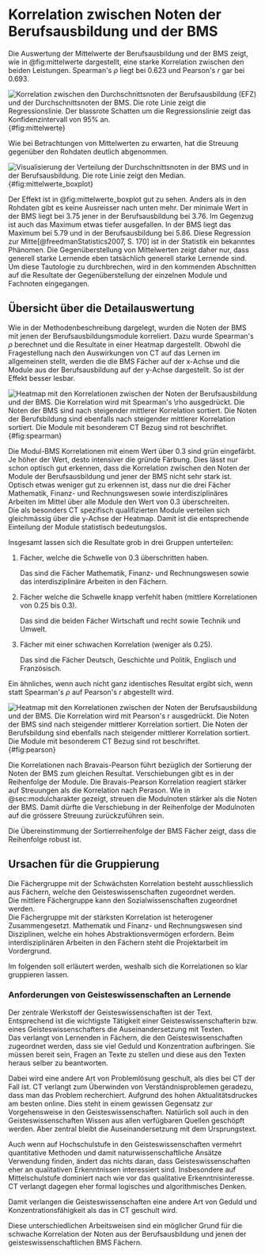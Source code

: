# Korrelation zwischen Noten der Berufsausbildung und der BMS

Die Auswertung der Mittelwerte der Berufsausbildung und der BMS zeigt,
wie in @fig:mittelwerte dargestellt,
eine starke Korrelation zwischen den beiden Leistungen. Spearman's $\rho$
liegt bei 0.623 und Pearson's $r$ gar bei 0.693.

![Korrelation zwischen den Durchschnittsnoten der Berufsausbildung (EFZ)
und der Durchschnittsnoten der BMS. Die rote Linie zeigt die
Regressionslinie. Der blassrote Schatten um die Regressionslinie zeigt
das Konfidenzintervall von 95%
an.](docs/graphics/scatterplot_mittelwerte.svg){#fig:mittelwerte}

Wie bei Betrachtungen von Mittelwerten zu erwarten, hat die Streuung
gegenüber den Rohdaten deutlich abgenommen.

![Visualisierung der Verteilung der Durchschnittsnoten in der BMS und in
der Berufsausbildung. Die rote Linie zeigt den
Median.](docs/graphics/verteilung_durchschnitte.svg){#fig:mittelwerte_boxplot}

Der Effekt ist in @fig:mittelwerte_boxplot gut zu sehen.
Anders als in den Rohdaten gibt es keine Ausreisser nach unten mehr. Der minimale Wert in der
BMS liegt bei 3.75 jener in der Berufsausbildung bei 3.76. Im Gegenzug
ist auch das Maximum etwas tiefer ausgefallen. In der BMS liegt das
Maximum bei 5.79 und in der Berufsausbildung bei 5.86. Diese Regression
zur Mitte[@freedmanStatistics2007, S. 170] ist in der Statistik ein
bekanntes Phänomen. Die Gegenüberstellung von Mittelwerten zeigt daher
nur, dass generell starke Lernende eben tatsächlich generell starke
Lernende sind. Um diese Tautologie zu durchbrechen, wird in den
kommenden Abschnitten auf die Resultate der Gegenüberstellung der
einzelnen Module und Fachnoten eingegangen.

## Übersicht über die Detailauswertung

Wie in der Methodenbeschreibung dargelegt, wurden die Noten der BMS mit
jenen der Berufsausbildungsmodule korreliert. Dazu wurde Spearman's
$\rho$ berechnet und die Resultate in einer Heatmap dargestellt.
Obwohl
die Fragestellung nach den Auswirkungen von CT auf das Lernen im
allgemeinen stellt, werden die die BMS Fächer auf der x-Achse und die
Module aus der Berufsausbildung auf der y-Achse dargestellt. So ist der
Effekt besser lesbar.


![Heatmap mit den Korrelationen zwischen der Noten der Berufsausbildung
und der BMS. Die
Korrelation wird mit Spearman's $\rho$ ausgedrückt. Die Noten der BMS
sind nach steigender mittlerer Korrelation
sortiert. Die Noten der Berufsbildung sind ebenfalls nach steigender
mittlerer Korrelation sortiert. Die Module mit besonderem CT Bezug sind
rot
beschriftet.](docs/graphics/spearmankorrelationen_heatmap.svg){#fig:spearman}

Die Modul-BMS Korrelationen mit einem Wert über 0.3 sind grün
eingefärbt. Je höher der Wert, desto intensiver die gründe Färbung. Dies
lässt nur schon optisch gut erkennen, dass die Korrelation zwischen den
Noten der Module der Berufsausbildung und jener der BMS nicht sehr stark
ist. Optisch etwas weniger gut zu erkennen ist, dass nur die drei Fächer
Mathematik, Finanz- und Rechnungswesen sowie interdisziplinäres Arbeiten
im Mittel über alle Module den Wert von 0.3 überschreiten.  
Die als besonders CT spezifisch qualifizierten Module verteilen sich
gleichmässig über die y-Achse der Heatmap. Damit ist die entsprechende
Einteilung der Module statistisch bedeutungslos.

Insgesamt lassen sich die Resultate grob in drei Gruppen unterteilen:

1. Fächer, welche die Schwelle von 0.3 überschritten haben.
   
   Das sind die Fächer Mathematik, Finanz- und Rechnungswesen sowie das
   interdisziplinäre Arbeiten in den Fächern.
2. Fächer welche die Schwelle knapp verfehlt haben (mittlere
   Korrelationen von 0.25 bis 0.3).

   Das sind die beiden Fächer Wirtschaft und recht sowie Technik und
   Umwelt.
3. Fächer mit einer schwachen Korrelation (weniger als 0.25).

   Das sind die Fächer Deutsch, Geschichte und Politik, Englisch und
   Französisch.

Ein ähnliches, wenn auch nicht ganz identisches Resultat ergibt sich,
wenn statt Spearman's $\rho$ auf Pearson's $r$ abgestellt wird.

![Heatmap mit den Korrelationen zwischen der Noten der Berufsausbildung
und der BMS. Die
Korrelation wird mit Pearson's $r$ ausgedrückt. Die Noten der BMS
sind nach steigender mittlerer Korrelation
sortiert. Die Noten der Berufsbildung sind ebenfalls nach steigender
mittlerer Korrelation sortiert. Die Module mit besonderem CT Bezug sind
rot
beschriftet.](docs/graphics/korrelationen_heatmap.svg){#fig:pearson}

Die Korrelationen nach Bravais-Pearson führt bezüglich der Sortierung
der Noten der BMS zum gleichen Resultat. Verschiebungen gibt es in der
Reihenfolge der Module. Die Bravais-Pearson Korrelation reagiert stärker
auf Streuungen als die Korrelation nach Perason. Wie in
@sec:modulcharakter gezeigt, streuen die Modulnoten stärker als die
Noten der BMS. Damit dürfte die Verschiebung in der Reihenfolge der
Modulnoten auf die grössere Streuung zurückzuführen sein.

Die Übereinstimmung der Sortierreihenfolge der BMS Fächer zeigt, dass
die Reihenfolge robust ist.

## Ursachen für die Gruppierung

Die Fächergruppe mit der Schwächsten Korrelation besteht ausschliesslich
aus Fächern, welche den Geisteswissenschaften zugeordnet werden.  
Die mittlere Fächergruppe kann den Sozialwissenschaften zugeordnet
werden.  
Die Fächergruppe mit der stärksten Korrelation ist heterogener
Zusammengesetzt. Mathematik und Finanz- und Rechnungswesen sind
Disziplinen, welche ein hohes Abstraktionsvermögen erfordern. Beim
interdisziplinären Arbeiten in den Fächern steht die Projektarbeit im
Vordergrund.

Im folgenden soll erläutert werden, weshalb sich die Korrelationen so
klar gruppieren lassen.

### Anforderungen von Geisteswissenschaften an Lernende

Der zentrale Werkstoff der Geisteswissenschaften ist der Text.
Entsprechend ist die wichtigste Tätigkeit einer Geisteswissenschafterin
bzw. eines Geisteswissenschafters die Auseinandersetzung mit Texten.  
Das verlangt von Lernenden in Fächern, die den Geisteswissenschaften
zugeordnet werden, dass sie viel Geduld und Konzentration aufbringen.
Sie müssen bereit sein, Fragen an Texte zu stellen und diese aus den
Texten heraus selber zu beantworten.

Dabei wird eine andere Art von Problemlösung geschult, als dies bei CT
der Fall ist. CT verlangt zum Überwinden von Verständnisproblemen
geradezu, dass man das Problem recherchiert. Aufgrund des hohen
Aktualitätsdruckes am besten online. Dies steht in einem gewissen
Gegensatz zur Vorgehensweise in den Geisteswissenschaften. Natürlich
soll auch in den Geisteswissenschaften Wissen aus allen verfügbaren
Quellen geschöpft werden. Aber zentral bleibt die Auseinandersetzung mit
dem Ursprungstext.

Auch wenn auf Hochschulstufe in den Geisteswissenschaften vermehrt
quantitative Methoden und damit naturwissenschaftliche Ansätze
Verwendung finden, ändert das nichts daran, dass Geisteswissenschaften
eher an qualitativen Erkenntnissen interessiert sind. Insbesondere auf
Mittelschulstufe dominiert nach wie vor das qualitative
Erkenntnisinteresse. CT verlangt
dagegen eher formal logisches und algorithmisches Denken.

Damit verlangen die Geisteswissenschaften eine andere Art von Geduld und
Konzentrationsfähigkeit als das in CT geschult wird.

Diese unterschiedlichen Arbeitsweisen sind ein möglicher Grund für die
schwache Korrelation der Noten aus der Berufsausbildung und jenen der
geisteswissenschaftlichen BMS Fächern.
